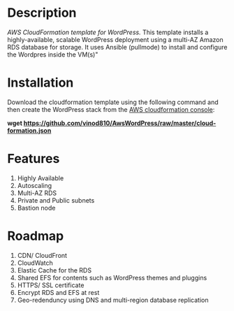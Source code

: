 # Description
*AWS CloudFormation template for WordPress.* This template installs a highly-available, scalable WordPress deployment using a multi-AZ Amazon RDS database for storage. It uses Ansible (pullmode) to install and configure the Wordpres inside the VM(s)"

# Installation
Download the cloudformation template using the following command and then create the WordPress stack from the [AWS cloudformation console](https://console.aws.amazon.com/cloudformation/):

**wget https://github.com/vinod810/AwsWordPress/raw/master/cloud-formation.json**  

# Features
1. Highly Available
2. Autoscaling
3. Multi-AZ RDS 
4. Private and Public subnets
5. Bastion node

# Roadmap 
1. CDN/ CloudFront
2. CloudWatch 
3. Elastic Cache for the RDS
4. Shared EFS for contents such as WordPress themes and pluggins
5. HTTPS/ SSL certificate
6. Encrypt RDS and EFS at rest
7. Geo-redenduncy using DNS and multi-region database replication

